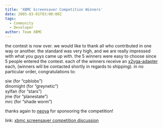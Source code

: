 ```yaml
---
title: 'XBMC Screensaver Competition Winners'
date: 2005-03-01T03:00:00Z
tags:
  - Community
  - Developer
author: Team XBMC
---
```

the contest is now over. we would like to thank all who contributed in one way or another. the standard was very high, and we are really impressed with what you guys came up with. the 5 winners were easy to choose since 5 people entered the contest. each of the winners receive an [x2vga-adapter](http://www.x2vga.com) each, (winners will be contacted shortly in regards to shipping). in no particular order, congratulations to:

 siw (for “cpblobs”)  
 dinomight (for “greynetic”)  
 sylfan (for “stars”)  
 jme (for “planestate”)  
 mrc (for “shade worm”)

 thanks again to [neoya](http://www.x2vga.com) for sponsoring the competition!

 link: [xbmc screensaver competition discussion](http://www.xboxmediaplayer.de/cgi-bin/forums/ikonboard.pl?act=st&f=1&t=8739)

 